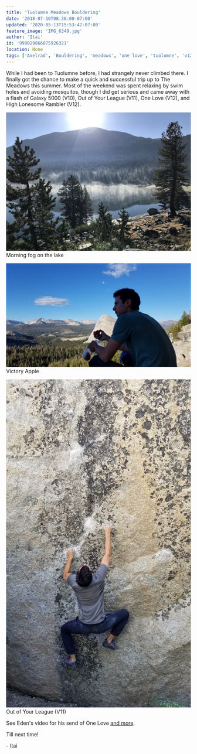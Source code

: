 ```yaml
---
title: 'Tuolumne Meadows Bouldering'
date: '2018-07-10T08:36:00-07:00'
updated: '2020-05-13T15:53:42-07:00'
feature_image: 'IMG_6349.jpg'
author: 'Itai'
id: '999029866075926321'
location: None
tags: ['Axelrad', 'Bouldering', 'meadows', 'one love', 'tuolumne', 'v12']
---
```

While I had been to Tuolumne before, I had strangely never climbed there. I finally got the chance to make a quick and successful trip up to The Meadows this summer. Most of the weekend was spent relaxing by swim holes and avoiding mosquitos, though I did get serious and came away with a flash of Galaxy 5000 (V10), Out of Your League (V11), One Love (V12), and High Lonesome Rambler (V12).

![image alt](/images/IMG_6349.jpg)Morning fog on the lake

![image alt](/images/20180706_185335.jpg)Victory Apple

![image alt](/images/20180705_155325.jpg)Out of Your League (V11)

See Eden's video for his send of One Love [and more](/images/watch?v=gHJ1KIYwyWY).

Till next time!

\- Itai

